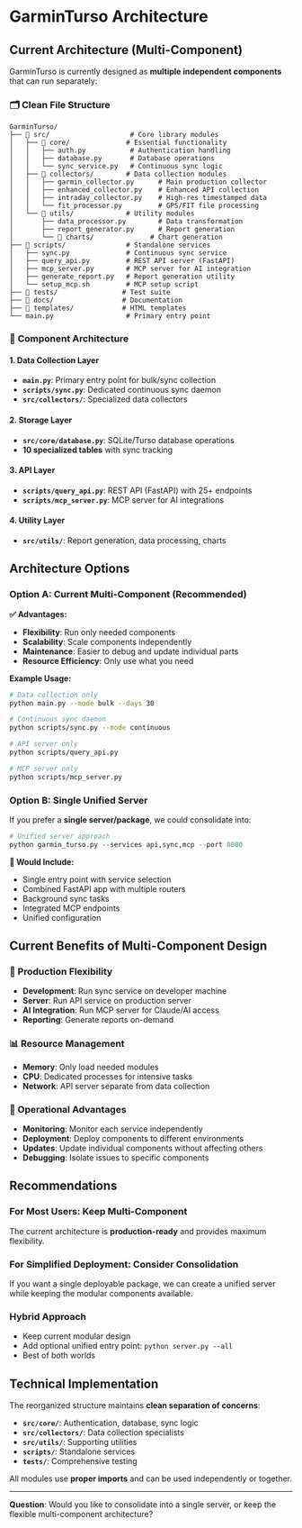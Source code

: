 # GarminTurso Architecture

## Current Architecture (Multi-Component)

GarminTurso is currently designed as **multiple independent components** that can run separately:

### 🗂️ **Clean File Structure**

```
GarminTurso/
├── 📁 src/                    # Core library modules
│   ├── 📁 core/              # Essential functionality
│   │   ├── auth.py           # Authentication handling
│   │   ├── database.py       # Database operations
│   │   └── sync_service.py   # Continuous sync logic
│   ├── 📁 collectors/        # Data collection modules
│   │   ├── garmin_collector.py      # Main production collector
│   │   ├── enhanced_collector.py    # Enhanced API collection
│   │   ├── intraday_collector.py    # High-res timestamped data
│   │   └── fit_processor.py         # GPS/FIT file processing
│   └── 📁 utils/             # Utility modules
│       ├── data_processor.py        # Data transformation
│       ├── report_generator.py      # Report generation
│       └── 📁 charts/              # Chart generation
├── 📁 scripts/               # Standalone services
│   ├── sync.py              # Continuous sync service
│   ├── query_api.py         # REST API server (FastAPI)
│   ├── mcp_server.py        # MCP server for AI integration
│   ├── generate_report.py   # Report generation utility
│   └── setup_mcp.sh         # MCP setup script
├── 📁 tests/                # Test suite
├── 📁 docs/                 # Documentation
├── 📁 templates/            # HTML templates
└── main.py                  # Primary entry point
```

### 🔧 **Component Architecture**

#### **1. Data Collection Layer**
- **`main.py`**: Primary entry point for bulk/sync collection
- **`scripts/sync.py`**: Dedicated continuous sync daemon
- **`src/collectors/`**: Specialized data collectors

#### **2. Storage Layer**
- **`src/core/database.py`**: SQLite/Turso database operations
- **10 specialized tables** with sync tracking

#### **3. API Layer**
- **`scripts/query_api.py`**: REST API (FastAPI) with 25+ endpoints
- **`scripts/mcp_server.py`**: MCP server for AI integrations

#### **4. Utility Layer**
- **`src/utils/`**: Report generation, data processing, charts

## Architecture Options

### **Option A: Current Multi-Component (Recommended)**

**✅ Advantages:**
- **Flexibility**: Run only needed components
- **Scalability**: Scale components independently
- **Maintenance**: Easier to debug and update individual parts
- **Resource Efficiency**: Only use what you need

**Example Usage:**
```bash
# Data collection only
python main.py --mode bulk --days 30

# Continuous sync daemon
python scripts/sync.py --mode continuous

# API server only
python scripts/query_api.py

# MCP server only
python scripts/mcp_server.py
```

### **Option B: Single Unified Server**

If you prefer a **single server/package**, we could consolidate into:

```python
# Unified server approach
python garmin_turso.py --services api,sync,mcp --port 8000
```

**🔄 Would Include:**
- Single entry point with service selection
- Combined FastAPI app with multiple routers
- Background sync tasks
- Integrated MCP endpoints
- Unified configuration

## Current Benefits of Multi-Component Design

### **🎯 Production Flexibility**
- **Development**: Run sync service on developer machine
- **Server**: Run API service on production server
- **AI Integration**: Run MCP server for Claude/AI access
- **Reporting**: Generate reports on-demand

### **📊 Resource Management**
- **Memory**: Only load needed modules
- **CPU**: Dedicated processes for intensive tasks
- **Network**: API server separate from data collection

### **🔧 Operational Advantages**
- **Monitoring**: Monitor each service independently
- **Deployment**: Deploy components to different environments
- **Updates**: Update individual components without affecting others
- **Debugging**: Isolate issues to specific components

## Recommendations

### **For Most Users: Keep Multi-Component**
The current architecture is **production-ready** and provides maximum flexibility.

### **For Simplified Deployment: Consider Consolidation**
If you want a single deployable package, we can create a unified server while keeping the modular components available.

### **Hybrid Approach**
- Keep current modular design
- Add optional unified entry point: `python server.py --all`
- Best of both worlds

## Technical Implementation

The reorganized structure maintains **clean separation of concerns**:

- **`src/core/`**: Authentication, database, sync logic
- **`src/collectors/`**: Data collection specialists
- **`src/utils/`**: Supporting utilities
- **`scripts/`**: Standalone services
- **`tests/`**: Comprehensive testing

All modules use **proper imports** and can be used independently or together.

---

**Question**: Would you like to consolidate into a single server, or keep the flexible multi-component architecture?